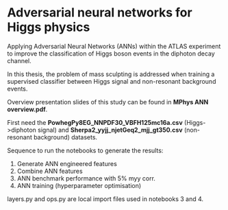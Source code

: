 # Adversarial neural networks for Higgs physics
Applying Adversarial Neural Networks (ANNs) within the ATLAS experiment to improve the classification of Higgs boson events in the diphoton decay channel.

In this thesis, the problem of mass sculpting is addressed when training a supervised classifier between Higgs signal and non-resonant background events.

<!--Mass sculpting can be addressed in multiple ways: -->

<!-- Re-weighting the background or signal input data to be uniform in the invariant mass -->

Overview presentation slides of this study can be found in <b>MPhys ANN overview.pdf</b>.

First need the <b>PowhegPy8EG_NNPDF30_VBFH125mc16a.csv</b> (Higgs->diphoton signal) and <b>Sherpa2_yyjj_njetGeq2_mjj_gt350.csv</b> (non-resonant background) datasets.

Sequence to run the notebooks to generate the results:
1. Generate ANN engineered features
2. Combine ANN features
3. ANN benchmark performance with 5% myy corr.
4. ANN training (hyperparameter optimisation)

layers.py and ops.py are local import files used in notebooks 3 and 4.
